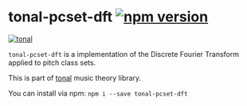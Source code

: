 # tonal-pcset-dft [![npm version](https://img.shields.io/npm/v/tonal-pcset-dft.svg?style=flat-square)](https://www.npmjs.com/package/tonal-pcset-dft)

[![tonal](https://img.shields.io/badge/tonal-pcset-dft-yellow.svg?style=flat-square)](https://www.npmjs.com/browse/keyword/tonal)

`tonal-pcset-dft` is a implementation of the Discrete Fourier Transform applied to pitch class sets.

This is part of [tonal](https://www.npmjs.com/package/tonal) music theory library.

You can install via npm: `npm i --save tonal-pcset-dft`
